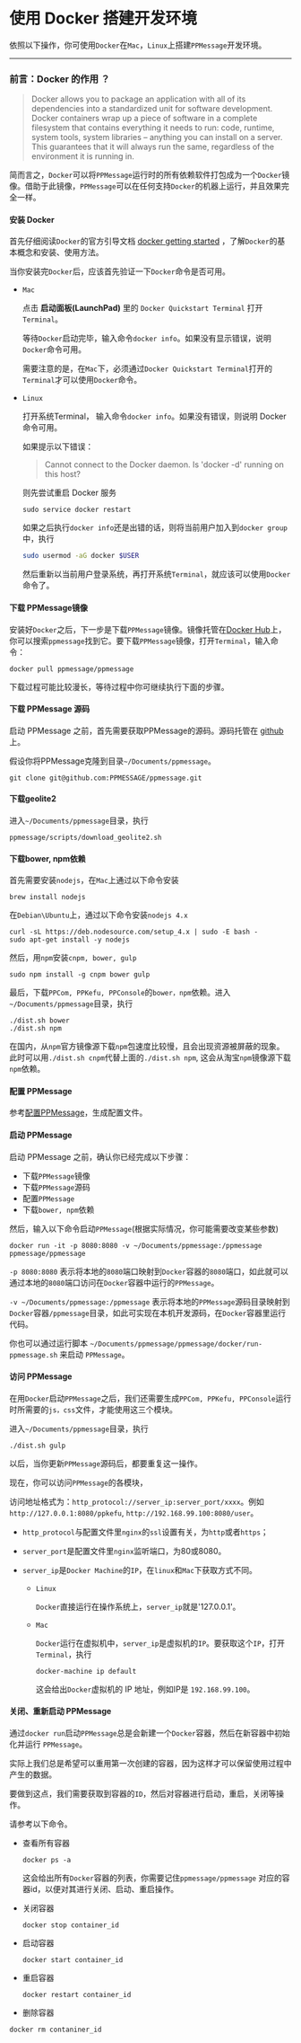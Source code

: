 # 使用 Docker 搭建开发环境

依照以下操作，你可使用`Docker`在`Mac`，`Linux`上搭建`PPMessage`开发环境。

---

### 前言：Docker 的作用 ？
> Docker allows you to package an application with all of its dependencies into a standardized unit for software development. Docker containers wrap up a piece of software in a complete filesystem that contains everything it needs to run: code, runtime, system tools, system libraries – anything you can install on a server. This guarantees that it will always run the same, regardless of the environment it is running in.

简而言之，`Docker`可以将`PPMessage`运行时的所有依赖软件打包成为一个`Docker`镜像。借助于此镜像，`PPMessage`可以在任何支持`Docker`的机器上运行，并且效果完全一样。

#### 安装 Docker
首先仔细阅读`Docker`的官方引导文档 [docker getting started](https://docs.docker.com/mac/) ，了解`Docker`的基本概念和安装、使用方法。

当你安装完`Docker`后，应该首先验证一下`Docker`命令是否可用。

* `Mac`
 
  点击 **启动面板(LaunchPad)** 里的 `Docker Quickstart Terminal` 打开 `Terminal`。
  
  等待`Docker`启动完毕，输入命令`docker info`。如果没有显示错误，说明`Docker`命令可用。
  
  需要注意的是，在`Mac`下，必须通过`Docker Quickstart Terminal`打开的`Terminal`才可以使用`Docker`命令。

* `Linux`
  
  打开系统Terminal， 输入命令`docker info`。如果没有错误，则说明 Docker 命令可用。
  
  如果提示以下错误：

  > Cannot connect to the Docker daemon. Is 'docker -d' running on this host?

  则先尝试重启 Docker 服务

  ```
  sudo service docker restart
  ```
  
  如果之后执行`docker info`还是出错的话，则将当前用户加入到`docker group`中，执行

  ```bash
  sudo usermod -aG docker $USER
  ```

  然后重新以当前用户登录系统，再打开系统`Terminal`，就应该可以使用`Docker`命令了。

#### 下载 PPMessage镜像
安装好`Docker`之后，下一步是下载`PPMessage`镜像。镜像托管在[Docker Hub](https://hub.docker.com/r/ppmessage/ppmessage/)上，你可以搜索`ppmessage`找到它。要下载`PPMessage`镜像，打开`Terminal`，输入命令：

```
docker pull ppmessage/ppmessage
```

下载过程可能比较漫长，等待过程中你可继续执行下面的步骤。

#### 下载 PPMessage 源码
启动 PPMessage 之前，首先需要获取PPMessage的源码。源码托管在 [github](https://github.com/PPMESSAGE/ppmessage) 上。

假设你将PPMessage克隆到目录`~/Documents/ppmessage`。

```
git clone git@github.com:PPMESSAGE/ppmessage.git
```

#### 下载geolite2
进入`~/Documents/ppmessage`目录，执行

```
ppmessage/scripts/download_geolite2.sh
```

#### 下载bower, npm依赖
首先需要安装`nodejs`，在`Mac`上通过以下命令安装

```
brew install nodejs
```

在`Debian\Ubuntu`上，通过以下命令安装`nodejs 4.x`

```
curl -sL https://deb.nodesource.com/setup_4.x | sudo -E bash -
sudo apt-get install -y nodejs
```

然后，用`npm`安装`cnpm, bower, gulp`

```
sudo npm install -g cnpm bower gulp
```

最后，下载`PPCom, PPKefu, PPConsole`的`bower，npm`依赖。进入`~/Documents/ppmessage`目录，执行

```
./dist.sh bower
./dist.sh npm
```
在国内，从`npm`官方镜像源下载`npm`包速度比较慢，且会出现资源被屏蔽的现象。此时可以用`./dist.sh cnpm`代替上面的`./dist.sh npm`, 这会从淘宝`npm`镜像源下载`npm`依赖。

#### 配置 PPMessage
参考[配置PPMessage](./config-ppmessage.md)，生成配置文件。

#### 启动 PPMessage
启动 PPMessage 之前，确认你已经完成以下步骤：
* 下载`PPMessage`镜像
* 下载`PPMessage`源码
* 配置`PPMessage`
* 下载`bower, npm`依赖

然后，输入以下命令启动`PPMessage`(根据实际情况，你可能需要改变某些参数)

```
docker run -it -p 8080:8080 -v ~/Documents/ppmessage:/ppmessage ppmessage/ppmessage
```

`-p 8080:8080` 表示将本地的`8080`端口映射到`Docker`容器的`8080`端口，如此就可以通过本地的`8080`端口访问在`Docker`容器中运行的`PPMessage`。

`-v ~/Documents/ppmessage:/ppmessage` 表示将本地的`PPMessage`源码目录映射到`Docker`容器`/ppmessage`目录，如此可实现在本机开发源码，在`Docker`容器里运行代码。

你也可以通过运行脚本 `~/Documents/ppmessage/ppmessage/docker/run-ppmessage.sh` 来启动 `PPMessage`。


#### 访问 PPMessage
在用`Docker`启动`PPMessage`之后，我们还需要生成`PPCom, PPKefu, PPConsole`运行时所需要的`js，css`文件，才能使用这三个模块。

进入`~/Documents/ppmessage`目录，执行

```
./dist.sh gulp
```
以后，当你更新`PPMessage`源码后，都要重复这一操作。

现在，你可以访问`PPMessage`的各模块，

访问地址格式为：`http_protocol://server_ip:server_port/xxxx`。例如`http://127.0.0.1:8080/ppkefu`, `http://192.168.99.100:8080/user`。

* `http_protocol`与配置文件里`nginx`的`ssl`设置有关，为`http`或者`https`；

* `server_port`是配置文件里`nginx`监听端口，为80或8080。

* `server_ip`是`Docker Machine`的`IP`，在`linux`和`Mac`下获取方式不同。

  * `Linux`
  
    `Docker`直接运行在操作系统上，`server_ip`就是'127.0.0.1'。

  * `Mac`

    `Docker`运行在虚拟机中，`server_ip`是虚拟机的`IP`。要获取这个`IP`，打开`Terminal`，执行

    ```
    docker-machine ip default
    ```

    这会给出`Docker`虚拟机的 IP 地址，例如IP是 `192.168.99.100`。


#### 关闭、重新启动 PPMessage
通过`docker run`启动`PPMessage`总是会新建一个`Docker`容器，然后在新容器中初始化并运行 `PPMessage`。

实际上我们总是希望可以重用第一次创建的容器，因为这样才可以保留使用过程中产生的数据。

要做到这点，我们需要获取到容器的`ID`，然后对容器进行启动，重启，关闭等操作。

请参考以下命令。

* 查看所有容器 
  
  ```
  docker ps -a
  ```
  这会给出所有`Docker`容器的列表，你需要记住`ppmessage/ppmessage` 对应的容器id，以便对其进行关闭、启动、重启操作。

* 关闭容器
  
  ```
  docker stop container_id
  ```

* 启动容器
  
  ```
  docker start container_id
  ```

* 重启容器
  
  ```
  docker restart container_id
  ```

* 删除容器
 
 ```
 docker rm contaniner_id
 ```
